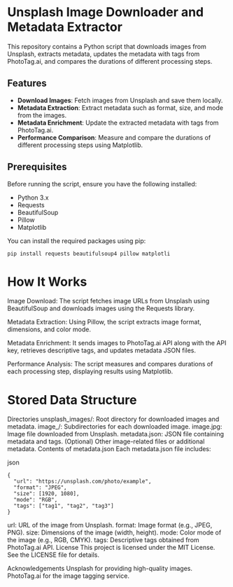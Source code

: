 # Unsplash Image Downloader and Metadata Extractor

This repository contains a Python script that downloads images from Unsplash, extracts metadata, updates the metadata with tags from PhotoTag.ai, and compares the durations of different processing steps.

## Features

- **Download Images**: Fetch images from Unsplash and save them locally.
- **Metadata Extraction**: Extract metadata such as format, size, and mode from the images.
- **Metadata Enrichment**: Update the extracted metadata with tags from PhotoTag.ai.
- **Performance Comparison**: Measure and compare the durations of different processing steps using Matplotlib.

## Prerequisites

Before running the script, ensure you have the following installed:

- Python 3.x
- Requests
- BeautifulSoup
- Pillow
- Matplotlib

You can install the required packages using pip:

```sh
pip install requests beautifulsoup4 pillow matplotli
```


# How It Works
Image Download: The script fetches image URLs from Unsplash using BeautifulSoup and downloads images using the Requests library.

Metadata Extraction: Using Pillow, the script extracts image format, dimensions, and color mode.

Metadata Enrichment: It sends images to PhotoTag.ai API along with the API key, retrieves descriptive tags, and updates metadata JSON files.

Performance Analysis: The script measures and compares durations of each processing step, displaying results using Matplotlib.

#  Stored Data Structure
Directories
unsplash_images/: Root directory for downloaded images and metadata.
image_<num>/: Subdirectories for each downloaded image.
image.jpg: Image file downloaded from Unsplash.
metadata.json: JSON file containing metadata and tags.
(Optional) Other image-related files or additional metadata.
Contents of metadata.json
Each metadata.json file includes:

json
```
{
  "url": "https://unsplash.com/photo/example",
  "format": "JPEG",
  "size": [1920, 1080],
  "mode": "RGB",
  "tags": ["tag1", "tag2", "tag3"]
}
```
url: URL of the image from Unsplash.
format: Image format (e.g., JPEG, PNG).
size: Dimensions of the image (width, height).
mode: Color mode of the image (e.g., RGB, CMYK).
tags: Descriptive tags obtained from PhotoTag.ai API.
License
This project is licensed under the MIT License. See the LICENSE file for details.

Acknowledgements
Unsplash for providing high-quality images.
PhotoTag.ai for the image tagging service.

